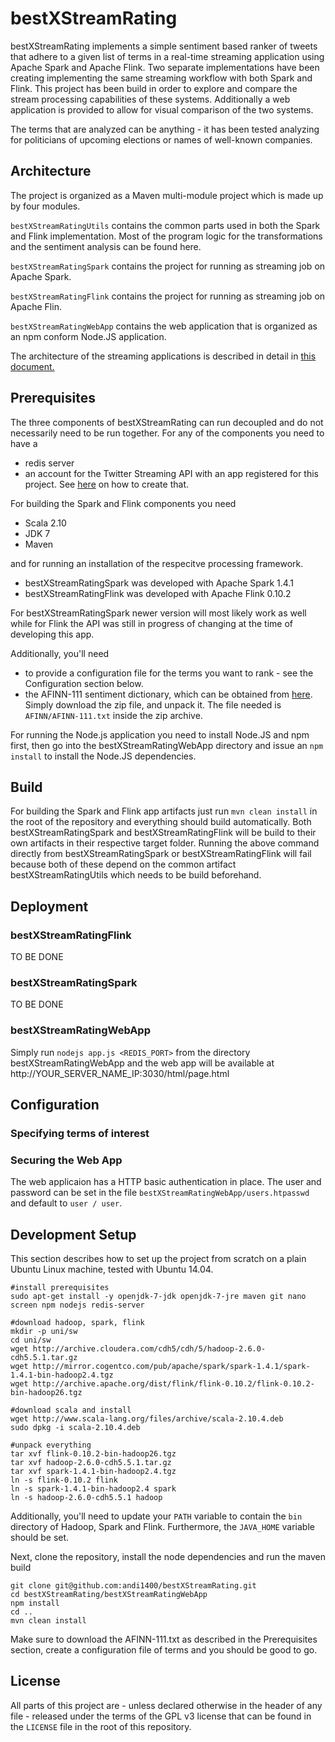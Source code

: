 # bestXStreamRating

bestXStreamRating implements a simple sentiment based ranker of tweets that adhere to a given list of terms in a real-time streaming application using Apache Spark and Apache Flink. Two separate implementations have been creating implementing the same streaming workflow with both Spark and Flink. This project has been build in order to explore and compare the stream processing capabilities of these systems. Additionally a web application is provided to allow for visual comparison of the two systems.

The terms that are analyzed can be anything - it has been tested analyzing for politicians of upcoming elections or names of well-known companies.

## Architecture

The project is organized as a Maven multi-module project which is made up by four modules.

``bestXStreamRatingUtils`` contains the common parts used in both the Spark and Flink implementation. Most of the program logic for the transformations and the sentiment analysis can be found here.

``bestXStreamRatingSpark`` contains the project for running as streaming job on Apache Spark.

``bestXStreamRatingFlink`` contains the project for running as streaming job on Apache Flin.

``bestXStreamRatingWebApp`` contains the web application that is organized as an npm conform Node.JS application.

The architecture of the streaming applications is described in detail in [this document.](../master/projectArchitecture.pdf)

## Prerequisites

The three components of bestXStreamRating can run decoupled and do not necessarily need to be run together. For any of the components you need to have a 

* redis server
* an account for the Twitter Streaming API with an app registered for this project. See [here](https://themepacific.com/how-to-generate-api-key-consumer-token-access-key-for-twitter-oauth/994/) on how to create that.

For building the Spark and Flink components you need

* Scala 2.10
* JDK 7
* Maven

and for running an installation of the respecitve processing framework.

* bestXStreamRatingSpark was developed with Apache Spark 1.4.1
* bestXStreamRatingFlink was developed with Apache Flink 0.10.2

For bestXStreamRatingSpark newer version will most likely work as well while for Flink the API was still in progress of changing at the time of developing this app. 

Additionally, you'll need 

* to provide a configuration file for the terms you want to rank - see the Configuration section below.
* the AFINN-111 sentiment dictionary, which can be obtained from [here](http://www2.imm.dtu.dk/pubdb/views/publication_details.php?id=6010). Simply download the zip file, and unpack it. The file needed is ``AFINN/AFINN-111.txt`` inside the zip archive.

For running the Node.js application you need to install Node.JS and npm first, then go into the bestXStreamRatingWebApp directory and issue an ``npm install`` to install the Node.JS dependencies.

## Build

For building the Spark and Flink app artifacts just run ``mvn clean install`` in the root of the repository and everything should build automatically. Both bestXStreamRatingSpark and bestXStreamRatingFlink will be build to their own artifacts in their respective target folder. Running the above command directly from bestXStreamRatingSpark or bestXStreamRatingFlink will fail because both of these depend on the common artifact bestXStreamRatingUtils which needs to be build beforehand.

## Deployment 

### bestXStreamRatingFlink

TO BE DONE

### bestXStreamRatingSpark

TO BE DONE

### bestXStreamRatingWebApp

Simply run ``nodejs app.js <REDIS_PORT>`` from the directory bestXStreamRatingWebApp and the web app will be available at http://YOUR_SERVER_NAME_IP:3030/html/page.html

## Configuration

### Specifying terms of interest

### Securing the Web App

The web applicaion has a HTTP basic authentication in place. The user and password can be set in the file ``bestXStreamRatingWebApp/users.htpasswd`` and default to ``user / user``.

## Development Setup

This section describes how to set up the project from scratch on a plain Ubuntu Linux machine, tested with Ubuntu 14.04.

```
#install prerequisites
sudo apt-get install -y openjdk-7-jdk openjdk-7-jre maven git nano screen npm nodejs redis-server

#download hadoop, spark, flink 
mkdir -p uni/sw
cd uni/sw
wget http://archive.cloudera.com/cdh5/cdh/5/hadoop-2.6.0-cdh5.5.1.tar.gz
wget http://mirror.cogentco.com/pub/apache/spark/spark-1.4.1/spark-1.4.1-bin-hadoop2.4.tgz
wget http://archive.apache.org/dist/flink/flink-0.10.2/flink-0.10.2-bin-hadoop26.tgz

#download scala and install
wget http://www.scala-lang.org/files/archive/scala-2.10.4.deb
sudo dpkg -i scala-2.10.4.deb

#unpack everything
tar xvf flink-0.10.2-bin-hadoop26.tgz
tar xvf hadoop-2.6.0-cdh5.5.1.tar.gz 
tar xvf spark-1.4.1-bin-hadoop2.4.tgz
ln -s flink-0.10.2 flink
ln -s spark-1.4.1-bin-hadoop2.4 spark
ln -s hadoop-2.6.0-cdh5.5.1 hadoop
```

Additionally, you'll need to update your ``PATH`` variable to contain the ``bin`` directory of Hadoop, Spark and Flink. Furthermore, the ``JAVA_HOME`` variable should be set.

Next, clone the repository, install the node dependencies and run the maven build
```
git clone git@github.com:andi1400/bestXStreamRating.git
cd bestXStreamRating/bestXStreamRatingWebApp
npm install
cd ..
mvn clean install
```
Make sure to download the AFINN-111.txt as described in the Prerequisites section, create a configuration file of terms and you should be good to go.

## License

All parts of this project are - unless declared otherwise in the header of any file - released under the terms of the GPL v3 license that can be found in the ``LICENSE`` file in the root of this repository. 
